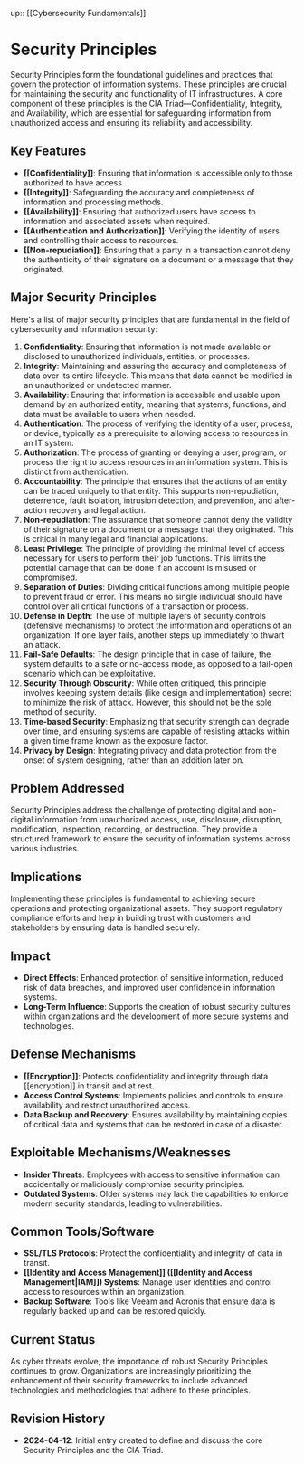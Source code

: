 up:: [[Cybersecurity Fundamentals]]
# Security Principles

Security Principles form the foundational guidelines and practices that govern the protection of information systems. These principles are crucial for maintaining the security and functionality of IT infrastructures. A core component of these principles is the CIA Triad—Confidentiality, Integrity, and Availability, which are essential for safeguarding information from unauthorized access and ensuring its reliability and accessibility.

## Key Features

- **[[Confidentiality]]**: Ensuring that information is accessible only to those authorized to have access.
- **[[Integrity]]**: Safeguarding the accuracy and completeness of information and processing methods.
- **[[Availability]]**: Ensuring that authorized users have access to information and associated assets when required.
- **[[Authentication and Authorization]]**: Verifying the identity of users and controlling their access to resources.
- **[[Non-repudiation]]**: Ensuring that a party in a transaction cannot deny the authenticity of their signature on a document or a message that they originated.

## Major Security Principles

Here's a list of major security principles that are fundamental in the field of cybersecurity and information security:

1. **Confidentiality**: Ensuring that information is not made available or disclosed to unauthorized individuals, entities, or processes.
2. **Integrity**: Maintaining and assuring the accuracy and completeness of data over its entire lifecycle. This means that data cannot be modified in an unauthorized or undetected manner.
3. **Availability**: Ensuring that information is accessible and usable upon demand by an authorized entity, meaning that systems, functions, and data must be available to users when needed.
4. **Authentication**: The process of verifying the identity of a user, process, or device, typically as a prerequisite to allowing access to resources in an IT system.
5. **Authorization**: The process of granting or denying a user, program, or process the right to access resources in an information system. This is distinct from authentication.
6. **Accountability**: The principle that ensures that the actions of an entity can be traced uniquely to that entity. This supports non-repudiation, deterrence, fault isolation, intrusion detection, and prevention, and after-action recovery and legal action.
7. **Non-repudiation**: The assurance that someone cannot deny the validity of their signature on a document or a message that they originated. This is critical in many legal and financial applications.
8. **Least Privilege**: The principle of providing the minimal level of access necessary for users to perform their job functions. This limits the potential damage that can be done if an account is misused or compromised.
9. **Separation of Duties**: Dividing critical functions among multiple people to prevent fraud or error. This means no single individual should have control over all critical functions of a transaction or process.
10. **Defense in Depth**: The use of multiple layers of security controls (defensive mechanisms) to protect the information and operations of an organization. If one layer fails, another steps up immediately to thwart an attack.
11. **Fail-Safe Defaults**: The design principle that in case of failure, the system defaults to a safe or no-access mode, as opposed to a fail-open scenario which can be exploitative.
12. **Security Through Obscurity**: While often critiqued, this principle involves keeping system details (like design and implementation) secret to minimize the risk of attack. However, this should not be the sole method of security.
13. **Time-based Security**: Emphasizing that security strength can degrade over time, and ensuring systems are capable of resisting attacks within a given time frame known as the exposure factor.
14. **Privacy by Design**: Integrating privacy and data protection from the onset of system designing, rather than an addition later on.

## Problem Addressed

Security Principles address the challenge of protecting digital and non-digital information from unauthorized access, use, disclosure, disruption, modification, inspection, recording, or destruction. They provide a structured framework to ensure the security of information systems across various industries.

## Implications

Implementing these principles is fundamental to achieving secure operations and protecting organizational assets. They support regulatory compliance efforts and help in building trust with customers and stakeholders by ensuring data is handled securely.

## Impact

- **Direct Effects**: Enhanced protection of sensitive information, reduced risk of data breaches, and improved user confidence in information systems.
- **Long-Term Influence**: Supports the creation of robust security cultures within organizations and the development of more secure systems and technologies.

## Defense Mechanisms

- **[[Encryption]]**: Protects confidentiality and integrity through data [[encryption]] in transit and at rest.
- **Access Control Systems**: Implements policies and controls to ensure availability and restrict unauthorized access.
- **Data Backup and Recovery**: Ensures availability by maintaining copies of critical data and systems that can be restored in case of a disaster.

## Exploitable Mechanisms/Weaknesses

- **Insider Threats**: Employees with access to sensitive information can accidentally or maliciously compromise security principles.
- **Outdated Systems**: Older systems may lack the capabilities to enforce modern security standards, leading to vulnerabilities.

## Common Tools/Software

- **SSL/TLS Protocols**: Protect the confidentiality and integrity of data in transit.
- **[[Identity and Access Management]] ([[Identity and Access Management|IAM]]) Systems**: Manage user identities and control access to resources within an organization.
- **Backup Software**: Tools like Veeam and Acronis that ensure data is regularly backed up and can be restored quickly.

## Current Status

As cyber threats evolve, the importance of robust Security Principles continues to grow. Organizations are increasingly prioritizing the enhancement of their security frameworks to include advanced technologies and methodologies that adhere to these principles.

## Revision History

- **2024-04-12**: Initial entry created to define and discuss the core Security Principles and the CIA Triad.